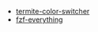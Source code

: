 * [termite-color-switcher](https://github.com/NearHuscarl/termite-color-switcher)
* [fzf-everything](https://github.com/NearHuscarl/fzf-everything)
